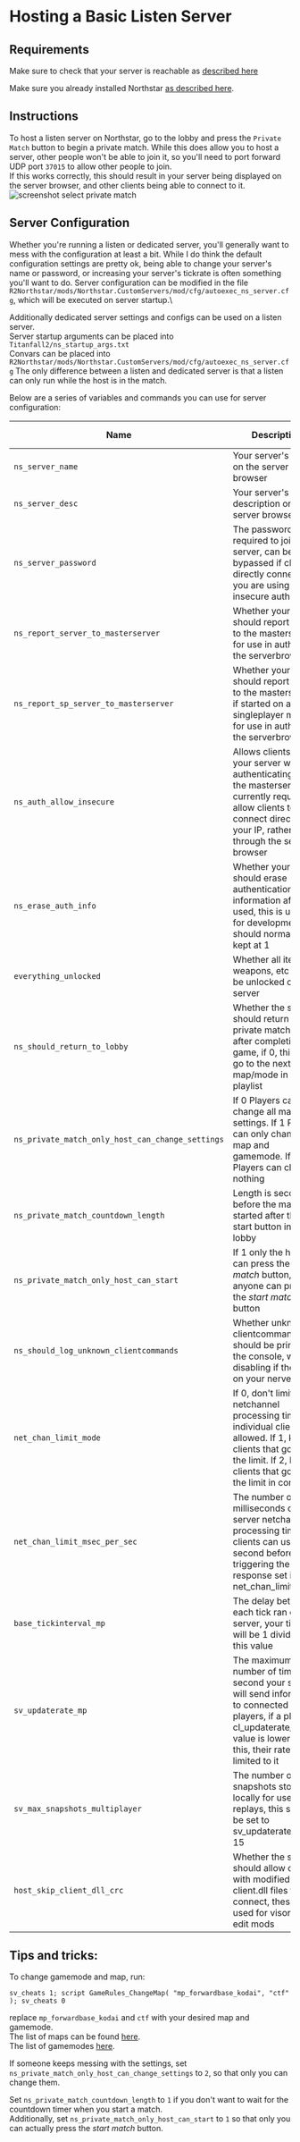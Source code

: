 # Hosting a Basic Listen Server

## Requirements

Make sure to check that your server is reachable as [described here](./getting-started.md)

Make sure you already installed Northstar [as described here](../installing-northstar/basic-setup.md).

## Instructions

To host a listen server on Northstar, go to the lobby and press the `Private Match` button to begin a private match. While this does allow you to host a server, other people won't be able to join it, so you'll need to port forward UDP port `37015` to allow other people to join.\
If this works correctly, this should result in your server being displayed on the server browser, and other clients being able to connect to it.\
![screenshot select private match](../../images/lobbyprivatematch.png)

## Server Configuration

Whether you're running a listen or dedicated server, you'll generally want to mess with the configuration at least a bit. While I do think the default configuration settings are pretty ok, being able to change your server's name or password, or increasing your server's tickrate is often something you'll want to do. Server configuration can be modified in the file `R2Northstar/mods/Northstar.CustomServers/mod/cfg/autoexec_ns_server.cfg`, which will be executed on server startup.\

Additionally dedicated server settings and configs can be used on a listen server.\
Server startup arguments can be placed into `Titanfall2/ns_startup_args.txt`\
Convars can be placed into `R2Northstar/mods/Northstar.CustomServers/mod/cfg/autoexec_ns_server.cfg`
The only difference between a listen and dedicated server is that a listen can only run while the host is in the match.

Below are a series of variables and commands you can use for server configuration:

| Name                                             | Description                                                                                                                                                                                 | Default Value                  |
| ------------------------------------------------ | ------------------------------------------------------------------------------------------------------------------------------------------------------------------------------------------- | ------------------------------ |
| `ns_server_name`                                 | Your server's name on the server browser                                                                                                                                                    | `"Unnamed Northstar Server"`   |
| `ns_server_desc`                                 | Your server's description on the server browser                                                                                                                                             | `"Default server description"` |
| `ns_server_password`                             | The password required to join your server, can be bypassed if clients directly connect and you are using insecure auth                                                                      | `""`                           |
| `ns_report_server_to_masterserver`               | Whether your server should report itself to the masterserver, for use in auth and the serverbrowser                                                                                         | `1`                            |
| `ns_report_sp_server_to_masterserver`            | Whether your server should report itself to the masterserver if started on a singleplayer map, for use in auth and the serverbrowser                                                        | `0`                            |
| `ns_auth_allow_insecure`                         | Allows clients to join your server without authenticating with the masterserver, currently required to allow clients to connect directly to your IP, rather than through the server browser | `0`                            |
| `ns_erase_auth_info`                             | Whether your server should erase authentication information after it is used, this is useful for development but should normally be kept at 1                                               | `1`                            |
| `everything_unlocked`                            | Whether all items, weapons, etc should be unlocked on the server                                                                                                                            | `1`                            |
| `ns_should_return_to_lobby`                      | Whether the server should return to private match lobby after completing a game, if 0, this will go to the next map/mode in the playlist                                                    | `1`                            |
| `ns_private_match_only_host_can_change_settings` | If 0 Players can change all match settings. If 1 Players can only change map and gamemode. If 2 Players can change nothing                                                                  | `0`                            |
| `ns_private_match_countdown_length`              | Length is seconds before the match is started after the start button in the lobby                                                                                                           | `0`                            |
| `ns_private_match_only_host_can_start`           | If 1 only the host can press the *start match* button, if 0 anyone can press the *start match* button                                                                                       | `0`                            |
| `ns_should_log_unknown_clientcommands`           | Whether unknown clientcommands should be printed in the console, worth disabling if they get on your nerves                                                                                 | `1`                            |
| `net_chan_limit_mode`                            | If 0, don't limit the netchannel processing time individual clients are allowed. If 1, kick clients that go over the limit. If 2, log clients that go over the limit in console             | `2`                            |
| `net_chan_limit_msec_per_sec`                    | The number of milliseconds of server netchan processing time clients can use per second before triggering the response set in net\_chan\_limit\_mode                                        | `30`                           |
| `base_tickinterval_mp`                           | The delay between each tick ran on the server, your tickrate will be 1 divided by this value                                                                                                | `0.016666667`                  |
| `sv_updaterate_mp`                               | The maximum number of times per second your server will send information to connected players, if a player's cl\_updaterate\_mp value is lower than this, their rate will be limited to it  | `20`                           |
| `sv_max_snapshots_multiplayer`                   | The number of snapshots stored locally for use in replays, this should be set to sv\_updaterate\_mp \* 15                                                                                   | `300`                          |
| `host_skip_client_dll_crc`                       | Whether the server should allow clients with modified client.dll files to connect, these are used for visor colour edit mods                                                                | `1`                            |

## Tips and tricks:

To change gamemode and map, run:

```
sv_cheats 1; script GameRules_ChangeMap( "mp_forwardbase_kodai", "ctf" ); sv_cheats 0
```

replace `mp_forwardbase_kodai` and `ctf` with your desired map and gamemode.\
The list of maps can be found [here](server-settings/file-names.md#maps).\
The list of gamemodes [here](server-settings/file-names.md#vanilla).

If someone keeps messing with the settings, set `ns_private_match_only_host_can_change_settings` to `2`, so that only you can change them.

Set `ns_private_match_countdown_length` to `1` if you don't want to wait for the countdown timer when you start a match. \
Additionally, set `ns_private_match_only_host_can_start` to `1` so that only you can actually press the _start match_ button.
